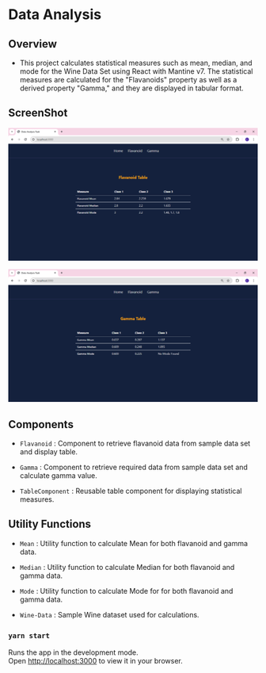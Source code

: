 # Data Analysis

## Overview

- This project calculates statistical measures such as mean, median, and mode for the Wine Data Set using React with Mantine v7. The statistical measures are calculated for the "Flavanoids" property as well as a derived property "Gamma," and they are displayed in tabular format.

## ScreenShot

![screenshot1](images/flavanoid.PNG)

![screenshot2](images/gamma.PNG)

## Components

- `Flavanoid` : Component to retrieve flavanoid data from sample data set and display table.

- `Gamma` : Component to retrieve required data from sample data set and calculate gamma value.

- `TableComponent` : Reusable table component for displaying statistical measures.

## Utility Functions

- `Mean` : Utility function to calculate Mean for both flavanoid and gamma data.

- `Median` : Utility function to calculate Median for both flavanoid and gamma data.

- `Mode` : Utility function to calculate Mode for for both flavanoid and gamma data.

- `Wine-Data` : Sample Wine dataset used for calculations.

### `yarn start`

Runs the app in the development mode.\
Open [http://localhost:3000](http://localhost:3000) to view it in your browser.
